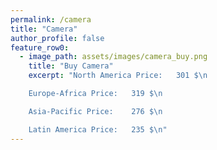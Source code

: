 ```yaml
---
permalink: /camera
title: "Camera"
author_profile: false
feature_row0:
  - image_path: assets/images/camera_buy.png
    title: "Buy Camera"
    excerpt: "North America Price:   301 $\n

    Europe-Africa Price:   319 $\n

    Asia-Pacific Price:    276 $\n

    Latin America Price:   235 $\n"
---
```

